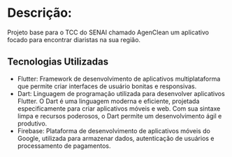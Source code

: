 # Descrição:

Projeto base para o TCC do SENAI chamado AgenClean um aplicativo focado para encontrar diaristas na sua região.

## Tecnologias Utilizadas
- Flutter: Framework de desenvolvimento de aplicativos multiplataforma que permite criar interfaces de usuário bonitas e responsivas.
- Dart: Linguagem de programação utilizada para desenvolver aplicativos Flutter. O Dart é uma linguagem moderna e eficiente, projetada especificamente para criar aplicativos móveis e web. Com sua sintaxe limpa e recursos poderosos, o Dart permite um desenvolvimento ágil e produtivo.
- Firebase: Plataforma de desenvolvimento de aplicativos móveis do Google, utilizada para armazenar dados, autenticação de usuários e processamento de pagamentos.
